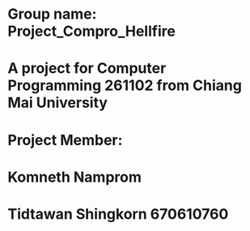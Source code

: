 # Group name: Project_Compro_Hellfire
 
# A project for Computer Programming 261102 from Chiang Mai University 
# Project Member:
# Komneth Namprom
# Tidtawan Shingkorn 670610760